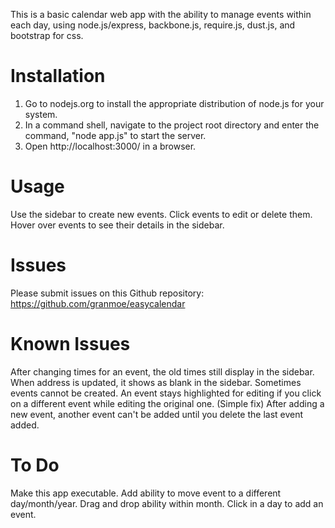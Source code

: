 This is a basic calendar web app with the ability to manage events within each day, using node.js/express, backbone.js, require.js, dust.js, and bootstrap for css. 


Installation
============

1. Go to nodejs.org to install the appropriate distribution of node.js for your system.
2. In a command shell, navigate to the project root directory and enter the command, "node app.js" to start the server.
3. Open http://localhost:3000/ in a browser.


Usage
=====

Use the sidebar to create new events. Click events to edit or delete them. Hover over events to see their details in the sidebar.


Issues
======

Please submit issues on this Github repository: https://github.com/granmoe/easycalendar


Known Issues
============

After changing times for an event, the old times still display in the sidebar.
When address is updated, it shows as blank in the sidebar.
Sometimes events cannot be created.
An event stays highlighted for editing if you click on a different event while editing the original one. (Simple fix)
After adding a new event, another event can't be added until you delete the last event added.

To Do
=====

Make this app executable.
Add ability to move event to a different day/month/year. Drag and drop ability within month.
Click in a day to add an event.
